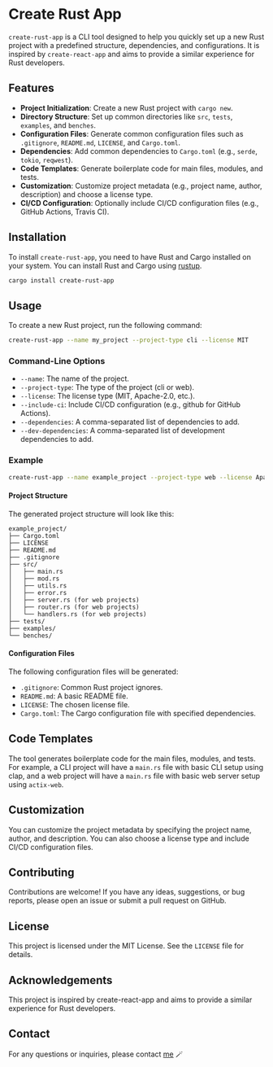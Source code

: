 # Create Rust App

`create-rust-app` is a CLI tool designed to help you quickly set up a new Rust project with a predefined structure, dependencies, and configurations. It is inspired by `create-react-app` and aims to provide a similar experience for Rust developers.

## Features

- **Project Initialization**: Create a new Rust project with `cargo new`.
- **Directory Structure**: Set up common directories like `src`, `tests`, `examples`, and `benches`.
- **Configuration Files**: Generate common configuration files such as `.gitignore`, `README.md`, `LICENSE`, and `Cargo.toml`.
- **Dependencies**: Add common dependencies to `Cargo.toml` (e.g., `serde`, `tokio`, `reqwest`).
- **Code Templates**: Generate boilerplate code for main files, modules, and tests.
- **Customization**: Customize project metadata (e.g., project name, author, description) and choose a license type.
- **CI/CD Configuration**: Optionally include CI/CD configuration files (e.g., GitHub Actions, Travis CI).

## Installation

To install `create-rust-app`, you need to have Rust and Cargo installed on your system. You can install Rust and Cargo using [rustup](https://rustup.rs/).

```sh
cargo install create-rust-app
```

## Usage
To create a new Rust project, run the following command:

```sh
create-rust-app --name my_project --project-type cli --license MIT
```

### Command-Line Options

- `--name`: The name of the project.
- `--project-type`: The type of the project (cli or web).
- `--license`: The license type (MIT, Apache-2.0, etc.).
- `--include-ci`: Include CI/CD configuration (e.g., github for GitHub Actions).
- `--dependencies`: A comma-separated list of dependencies to add.
- `--dev-dependencies`: A comma-separated list of development dependencies to add.

### Example

```sh
create-rust-app --name example_project --project-type web --license Apache-2.0 --include-ci github --dependencies serde,log --dev-dependencies clippy,rustfmt
```

#### Project Structure

The generated project structure will look like this:

```
example_project/
├── Cargo.toml
├── LICENSE
├── README.md
├── .gitignore
├── src/
│   ├── main.rs
│   ├── mod.rs
│   ├── utils.rs
│   ├── error.rs
│   ├── server.rs (for web projects)
│   ├── router.rs (for web projects)
│   └── handlers.rs (for web projects)
├── tests/
├── examples/
└── benches/
```

#### Configuration Files
The following configuration files will be generated:
- `.gitignore`: Common Rust project ignores.
- `README.md`: A basic README file.
- `LICENSE`: The chosen license file.
- `Cargo.toml`: The Cargo configuration file with specified dependencies.

## Code Templates

The tool generates boilerplate code for the main files, modules, and tests. For example, a CLI project will have a `main.rs` file with basic CLI setup using clap, and a web project will have a `main.rs` file with basic web server setup using `actix-web`.

## Customization

You can customize the project metadata by specifying the project name, author, and description. You can also choose a license type and include CI/CD configuration files.

## Contributing

Contributions are welcome! If you have any ideas, suggestions, or bug reports, please open an issue or submit a pull request on GitHub.

## License

This project is licensed under the MIT License. See the `LICENSE` file for details.

## Acknowledgements

This project is inspired by create-react-app and aims to provide a similar experience for Rust developers.

## Contact

For any questions or inquiries, please contact [me](https://github.com/naveed949) 🪄
